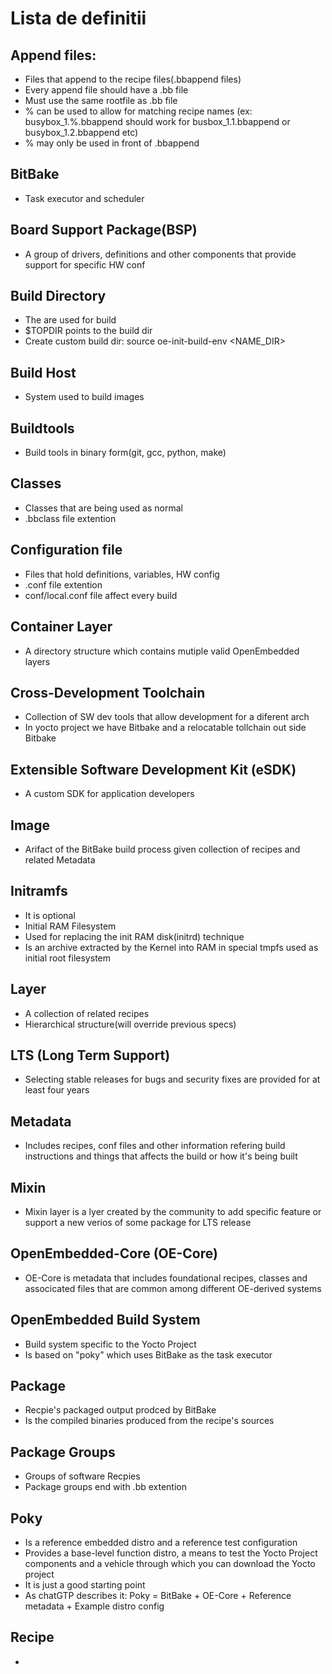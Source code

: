 # Lista de definitii
## Append files:
- Files that append to the recipe files(.bbappend files)
- Every append file should have a .bb file
- Must use the same rootfile as .bb file
- % can be used to allow for matching recipe names (ex: busybox_1.%.bbappend should work
 for busbox_1.1.bbappend or busybox_1.2.bbappend etc)
- % may only be used in front of .bbappend

## BitBake
- Task executor and scheduler

## Board Support Package(BSP)
- A group of drivers, definitions and other components that provide
support for specific HW conf

## Build Directory
- The are used for build
- $TOPDIR points to the build dir
- Create custom build dir: source oe-init-build-env <NAME_DIR>

## Build Host
- System used to build images

## Buildtools
- Build tools in binary form(git, gcc, python, make)

## Classes
- Classes that are being used as normal
- .bbclass file extention

## Configuration file
- Files that hold definitions, variables, HW config
- .conf file extention
- conf/local.conf file affect every build

## Container Layer
- A directory structure which contains mutiple valid OpenEmbedded layers

## Cross-Development Toolchain
- Collection of SW dev tools that allow development for a diferent arch
- In yocto project we have Bitbake and a relocatable tollchain out side Bitbake

## Extensible Software Development Kit (eSDK)
- A custom SDK for application developers

## Image
- Arifact of the BitBake build process given collection of recipes and 
related Metadata

## Initramfs
- It is optional
- Initial RAM Filesystem
- Used for replacing the init RAM disk(initrd) technique
- Is an archive extracted by the Kernel into RAM in special tmpfs
used as initial root filesystem

## Layer
- A collection of related recipes
- Hierarchical structure(will override previous specs)

## LTS (Long Term Support)
- Selecting stable releases for bugs and security fixes are
provided for at least four years

## Metadata
- Includes recipes, conf files and other information refering
build instructions and things that affects the build or how it's
being built

## Mixin
- Mixin layer is a lyer created by the community to add specific
feature or support a new verios of some package for LTS release

## OpenEmbedded-Core (OE-Core)
- OE-Core is metadata that includes foundational recipes, classes
and associcated files that are common among different OE-derived systems

## OpenEmbedded Build System
- Build system specific to the Yocto Project
- Is based on "poky" which uses BitBake as the task executor

## Package
- Recpie's packaged output prodced by BitBake
- Is the compiled binaries produced from the recipe's sources

## Package Groups
- Groups of software Recpies
- Package groups end with .bb extention

## Poky
- Is a reference embedded distro and a reference test configuration
- Provides a base-level function distro, a means to test the Yocto
Project components and a vehicle through which you can download the
Yocto project
- It is just a good starting point
- As chatGTP describes it:
Poky = BitBake + OE-Core + Reference metadata + Example distro config

## Recipe
- 

